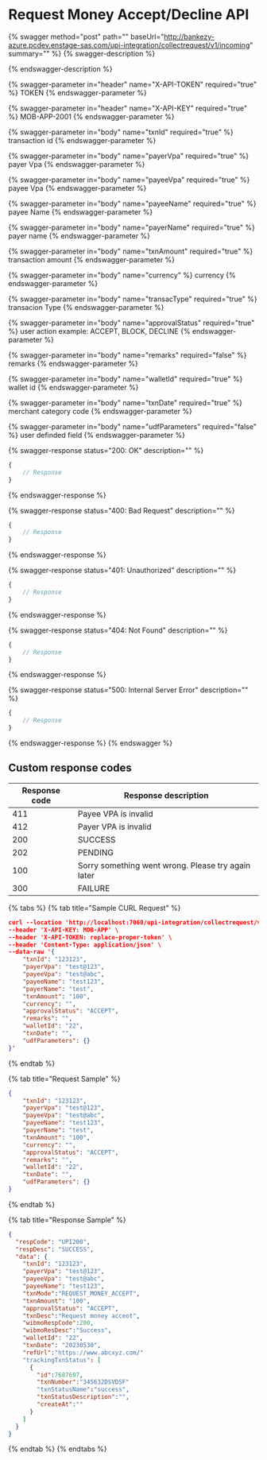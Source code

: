# Request Money Accept/Decline API

{% swagger method="post" path="" baseUrl="http://bankezy-azure.pcdev.enstage-sas.com/upi-integration/collectrequest/v1/incoming" summary="" %}
{% swagger-description %}

{% endswagger-description %}

{% swagger-parameter in="header" name="X-API-TOKEN" required="true" %}
TOKEN
{% endswagger-parameter %}

{% swagger-parameter in="header" name="X-API-KEY" required="true" %}
MOB-APP-2001
{% endswagger-parameter %}

{% swagger-parameter in="body" name="txnId" required="true" %}
transaction id
{% endswagger-parameter %}

{% swagger-parameter in="body" name="payerVpa" required="true" %}
payer Vpa
{% endswagger-parameter %}

{% swagger-parameter in="body" name="payeeVpa" required="true" %}
payee Vpa
{% endswagger-parameter %}

{% swagger-parameter in="body" name="payeeName" required="true" %}
payee Name
{% endswagger-parameter %}

{% swagger-parameter in="body" name="payerName" required="true" %}
payer name
{% endswagger-parameter %}

{% swagger-parameter in="body" name="txnAmount" required="true" %}
transaction amount
{% endswagger-parameter %}

{% swagger-parameter in="body" name="currency" %}
currency
{% endswagger-parameter %}

{% swagger-parameter in="body" name="transacType" required="true" %}
transacion Type
{% endswagger-parameter %}

{% swagger-parameter in="body" name="approvalStatus" required="true" %}
user action example: ACCEPT, BLOCK, DECLINE
{% endswagger-parameter %}

{% swagger-parameter in="body" name="remarks" required="false" %}
remarks
{% endswagger-parameter %}

{% swagger-parameter in="body" name="walletId" required="true" %}
wallet id
{% endswagger-parameter %}

{% swagger-parameter in="body" name="txnDate" required="true" %}
merchant category code
{% endswagger-parameter %}

{% swagger-parameter in="body" name="udfParameters" required="false" %}
user definded field
{% endswagger-parameter %}

{% swagger-response status="200: OK" description="" %}
```javascript
{
    // Response
}
```
{% endswagger-response %}

{% swagger-response status="400: Bad Request" description="" %}
```javascript
{
    // Response
}
```
{% endswagger-response %}

{% swagger-response status="401: Unauthorized" description="" %}
```javascript
{
    // Response
}
```
{% endswagger-response %}

{% swagger-response status="404: Not Found" description="" %}
```javascript
{
    // Response
}
```
{% endswagger-response %}

{% swagger-response status="500: Internal Server Error" description="" %}
```javascript
{
    // Response
}
```
{% endswagger-response %}
{% endswagger %}

## Custom response codes

| Response code | Response description                               |
| ------------- | -------------------------------------------------- |
| 411           | Payee VPA is invalid                               |
| 412           | Payer VPA is invalid                               |
| 200           | SUCCESS                                            |
| 202           | PENDING                                            |
| 100           | Sorry something went wrong. Please try again later |
| 300           | FAILURE                                            |

{% tabs %}
{% tab title="Sample CURL Request" %}
```json
curl --location 'http://localhost:7060/upi-integration/collectrequest/v1/incoming' \
--header 'X-API-KEY: MOB-APP' \
--header 'X-API-TOKEN: replace-proper-token' \
--header 'Content-Type: application/json' \
--data-raw '{
    "txnId": "123123",
    "payerVpa": "test@123",
    "payeeVpa": "test@abc",
    "payeeName": "test123",
    "payerName": "test",
    "txnAmount": "100",
    "currency": "",
    "approvalStatus": "ACCEPT",
    "remarks": "",
    "walletId": "22",
    "txnDate": "",
    "udfParameters": {}
}'
```
{% endtab %}

{% tab title="Request Sample" %}
```json
{
    "txnId": "123123",
    "payerVpa": "test@123",
    "payeeVpa": "test@abc",
    "payeeName": "test123",
    "payerName": "test",
    "txnAmount": "100",
    "currency": "",
    "approvalStatus": "ACCEPT",
    "remarks": "",
    "walletId": "22",
    "txnDate": "",
    "udfParameters": {}
}
```
{% endtab %}

{% tab title="Response Sample" %}
```json
{
  "respCode": "UPI200",
  "respDesc": "SUCCESS",
  "data": {
    "txnId": "123123",
    "payerVpa": "test@123",
    "payeeVpa": "test@abc",
    "payeeName": "test123",
    "txnMode":"REQUEST_MONEY_ACCEPT",
    "txnAmount": "100",
    "approvalStatus": "ACCEPT",
    "txnDesc":"Request money acceot",
    "wibmoRespCode":200,
    "wibmoResDesc":"Success",
    "walletId": "22",
    "txnDate": "20230530",
    "refUrl":"https://www.abcxyz.com/"
    "trackingTxnStatus": [
      {
        "id":7687697,
        "txnNumber":"345632DSVDSF"
        "txnStatusName":"success",
        "txnStatusDescription":"",
        "createAt":""
      }
    ]
  }
}
```
{% endtab %}
{% endtabs %}
